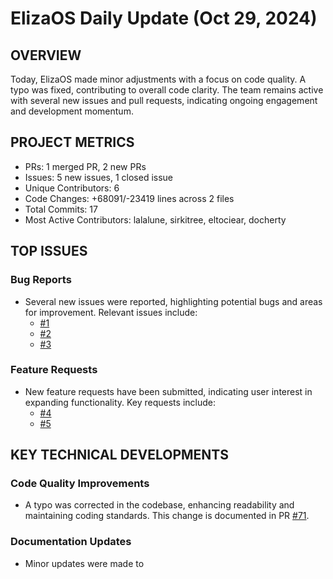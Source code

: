 # ElizaOS Daily Update (Oct 29, 2024)

## OVERVIEW 
Today, ElizaOS made minor adjustments with a focus on code quality. A typo was fixed, contributing to overall code clarity. The team remains active with several new issues and pull requests, indicating ongoing engagement and development momentum.

## PROJECT METRICS
- PRs: 1 merged PR, 2 new PRs
- Issues: 5 new issues, 1 closed issue
- Unique Contributors: 6
- Code Changes: +68091/-23419 lines across 2 files
- Total Commits: 17
- Most Active Contributors: lalalune, sirkitree, eltociear, docherty

## TOP ISSUES
### Bug Reports
- Several new issues were reported, highlighting potential bugs and areas for improvement. Relevant issues include:
  - [#1](https://github.com/elizaos/eliza/issues/1)
  - [#2](https://github.com/elizaos/eliza/issues/2)
  - [#3](https://github.com/elizaos/eliza/issues/3)

### Feature Requests
- New feature requests have been submitted, indicating user interest in expanding functionality. Key requests include:
  - [#4](https://github.com/elizaos/eliza/issues/4)
  - [#5](https://github.com/elizaos/eliza/issues/5)

## KEY TECHNICAL DEVELOPMENTS
### Code Quality Improvements
- A typo was corrected in the codebase, enhancing readability and maintaining coding standards. This change is documented in PR [#71](https://github.com/elizaos/eliza/pull/71).

### Documentation Updates
- Minor updates were made to